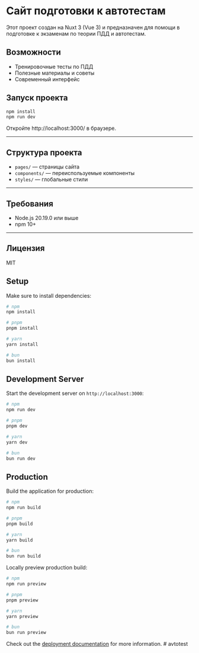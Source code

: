 # Сайт подготовки к автотестам

Этот проект создан на Nuxt 3 (Vue 3) и предназначен для помощи в подготовке к экзаменам по теории ПДД и автотестам.

## Возможности

- Тренировочные тесты по ПДД
- Полезные материалы и советы
- Современный интерфейс

## Запуск проекта

```bash
npm install
npm run dev
```

Откройте http://localhost:3000/ в браузере.

---

## Структура проекта

- `pages/` — страницы сайта
- `components/` — переиспользуемые компоненты
- `styles/` — глобальные стили

---

## Требования

- Node.js 20.19.0 или выше
- npm 10+

---

## Лицензия

MIT

## Setup

Make sure to install dependencies:

```bash
# npm
npm install

# pnpm
pnpm install

# yarn
yarn install

# bun
bun install
```

## Development Server

Start the development server on `http://localhost:3000`:

```bash
# npm
npm run dev

# pnpm
pnpm dev

# yarn
yarn dev

# bun
bun run dev
```

## Production

Build the application for production:

```bash
# npm
npm run build

# pnpm
pnpm build

# yarn
yarn build

# bun
bun run build
```

Locally preview production build:

```bash
# npm
npm run preview

# pnpm
pnpm preview

# yarn
yarn preview

# bun
bun run preview
```

Check out the [deployment documentation](https://nuxt.com/docs/getting-started/deployment) for more information.
#   a v t o t e s t  
 